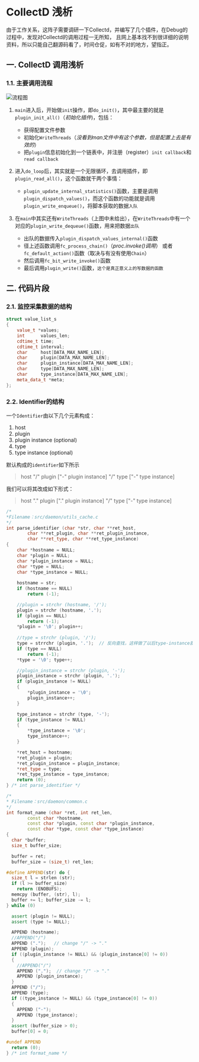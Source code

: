 CollectD 浅析
===========================

由于工作关系，这阵子需要调研一下Collectd，并编写了几个插件，在Debug的过程中，发现对Collectd的调用过程一无所知，
且网上基本找不到很详细的说明资料，所以只能自己翻源码看了，时间仓促，如有不对的地方，望指正。

## 一. CollectD 调用浅析

### 1.1. 主要调用流程

![流程图](https://raw.githubusercontent.com/theburn/MyPublicNote/master/images/flow_collectd.png)

1. `main`进入后，开始做`init`操作，即`do_init()`，其中最主要的就是`plugin_init_all()`（_初始化插件_)，包括：
    - 获得配置文件参数
    - 初始化`WriteThreads`（_没看到man文件中有这个参数，但是配置上去是有效的_）
    - 把`plugin`信息初始化到一个链表中，并注册（register）`init callback`和`read callback`
2. 进入`do_loop`后，其实就是一个无限循环，去调用插件，即`plugin_read_all()`，这个函数就干两个事情：
    - `plugin_update_internal_statistics()`函数，主要是调用`plugin_dispatch_values()`，而这个函数的功能就是调用`plugin_write_enqueue()`，将脚本获取的数据`入队`

3. 在`main`中其实还有`WriteThreads`（上图中未给出），在`WriteThreads`中有一个对应的`plugin_write_dequeue()`函数，用来把数据`出队`
    - 出队的数据传入`plugin_dispatch_values_internal()`函数
    - 径上述函数调用`fc_process_chain()`（_proc.invoke()调用_） 或者 `fc_default_action()`函数（取决与有没有使用`Chain`）
    - 然后调用`fc_bit_write_invoke()`函数
    - 最后调用`plugin_write()`函数，`这个是真正意义上的写数据的函数`




## 二. 代码片段

### 2.1. 监控采集数据的结构
```cpp
struct value_list_s
{
	value_t *values;
	int      values_len;
	cdtime_t time;
	cdtime_t interval;
	char     host[DATA_MAX_NAME_LEN];
	char     plugin[DATA_MAX_NAME_LEN];
	char     plugin_instance[DATA_MAX_NAME_LEN];
	char     type[DATA_MAX_NAME_LEN];
	char     type_instance[DATA_MAX_NAME_LEN];
	meta_data_t *meta;
};
```

### 2.2. Identifier的结构

一个`Identifier`由以下几个元素构成：
1. host
2. plugin
3. plugin instance (optional)
4. type
5. type instance (optional)

默认构成的`identifier`如下所示
> host "/" plugin ["-" plugin instance] "/" type ["-" type instance]

我们可以将其改成如下形式：

> host "." plugin ["." plugin instance] "/" type ["-" type instance]

```cpp
/*
*Filename：src/daemon/utils_cache.c
*/
int parse_identifier (char *str, char **ret_host,
		char **ret_plugin, char **ret_plugin_instance,
		char **ret_type, char **ret_type_instance)
{
	char *hostname = NULL;
	char *plugin = NULL;
	char *plugin_instance = NULL;
	char *type = NULL;
	char *type_instance = NULL;
	
	hostname = str;
	if (hostname == NULL)
		return (-1);

	//plugin = strchr (hostname, '/');
	plugin = strchr (hostname, '.');
	if (plugin == NULL)
		return (-1);
	*plugin = '\0'; plugin++;
	
	//type = strchr (plugin, '/');
	type = strrchr (plugin, '.');  // 反向查找，这样做了以后type-instance就让他 为 None
	if (type == NULL)
		return (-1);
	*type = '\0'; type++;

	//plugin_instance = strchr (plugin, '-');
	plugin_instance = strchr (plugin, '.');
	if (plugin_instance != NULL)
	{
		*plugin_instance = '\0';
		plugin_instance++;
	}

	type_instance = strchr (type, '-');
	if (type_instance != NULL)
	{
		*type_instance = '\0';
		type_instance++;
	}

	*ret_host = hostname;
	*ret_plugin = plugin;
	*ret_plugin_instance = plugin_instance;
	*ret_type = type;
	*ret_type_instance = type_instance;
	return (0);
} /* int parse_identifier */
```

```cpp
/*
* Filename：src/daemon/common.c
*/
int format_name (char *ret, int ret_len,
		const char *hostname,
		const char *plugin, const char *plugin_instance,
		const char *type, const char *type_instance)
{
  char *buffer;
  size_t buffer_size;

  buffer = ret;
  buffer_size = (size_t) ret_len;

#define APPEND(str) do {                                               \
  size_t l = strlen (str);                                             \
  if (l >= buffer_size)                                                \
    return (ENOBUFS);                                                  \
  memcpy (buffer, (str), l);                                           \
  buffer += l; buffer_size -= l;                                       \
} while (0)

  assert (plugin != NULL);
  assert (type != NULL);

  APPEND (hostname);
  //APPEND("/")
  APPEND (".");   // change "/" -> "."
  APPEND (plugin);
  if ((plugin_instance != NULL) && (plugin_instance[0] != 0))
  {
    //APPEND("/")
    APPEND (".");  // change "/" -> "."
    APPEND (plugin_instance);
  }
  APPEND ("/");
  APPEND (type);
  if ((type_instance != NULL) && (type_instance[0] != 0))
  {
    APPEND ("-");
    APPEND (type_instance);
  }
  assert (buffer_size > 0);
  buffer[0] = 0;

#undef APPEND
  return (0);
} /* int format_name */
```
